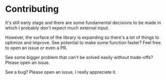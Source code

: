 # Contributing

It's still early stage and there are some fundamental decisions to be made in which I probably don't expect much external input.

However, the surface of the library is expanding so there's a lot of things to optimize and improve. See potential to make some function faster? Feel free to open an issue or even a PR.

See some bigger problem that can't be solved easily without trade-offs? Please open an issue.

See a bug? Please open an issue, I really appreciate it.

